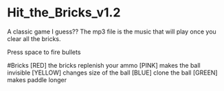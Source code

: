# Hit_the_Bricks_v1.2
A classic game I guess??
The mp3 file is the music that will play once you clear all the bricks.

Press space to fire bullets

#Bricks
[RED] the bricks replenish your ammo
[PINK] makes the ball invisible
[YELLOW] changes size of the ball
[BLUE] clone the ball
[GREEN] makes paddle longer
